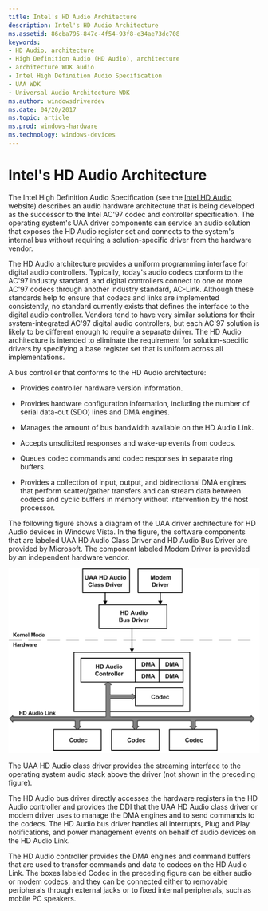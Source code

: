 ```yaml
---
title: Intel's HD Audio Architecture
description: Intel's HD Audio Architecture
ms.assetid: 86cba795-847c-4f54-93f8-e34ae73dc708
keywords:
- HD Audio, architecture
- High Definition Audio (HD Audio), architecture
- architecture WDK audio
- Intel High Definition Audio Specification
- UAA WDK
- Universal Audio Architecture WDK
ms.author: windowsdriverdev
ms.date: 04/20/2017
ms.topic: article
ms.prod: windows-hardware
ms.technology: windows-devices
---
```


# Intel's HD Audio Architecture


The Intel High Definition Audio Specification (see the [Intel HD Audio](http://go.microsoft.com/fwlink/p/?linkid=42508) website) describes an audio hardware architecture that is being developed as the successor to the Intel AC'97 codec and controller specification. The operating system's UAA driver components can service an audio solution that exposes the HD Audio register set and connects to the system's internal bus without requiring a solution-specific driver from the hardware vendor.

The HD Audio architecture provides a uniform programming interface for digital audio controllers. Typically, today's audio codecs conform to the AC'97 industry standard, and digital controllers connect to one or more AC'97 codecs through another industry standard, AC-Link. Although these standards help to ensure that codecs and links are implemented consistently, no standard currently exists that defines the interface to the digital audio controller. Vendors tend to have very similar solutions for their system-integrated AC'97 digital audio controllers, but each AC'97 solution is likely to be different enough to require a separate driver. The HD Audio architecture is intended to eliminate the requirement for solution-specific drivers by specifying a base register set that is uniform across all implementations.

A bus controller that conforms to the HD Audio architecture:

-   Provides controller hardware version information.

-   Provides hardware configuration information, including the number of serial data-out (SDO) lines and DMA engines.

-   Manages the amount of bus bandwidth available on the HD Audio Link.

-   Accepts unsolicited responses and wake-up events from codecs.

-   Queues codec commands and codec responses in separate ring buffers.

-   Provides a collection of input, output, and bidirectional DMA engines that perform scatter/gather transfers and can stream data between codecs and cyclic buffers in memory without intervention by the host processor.

The following figure shows a diagram of the UAA driver architecture for HD Audio devices in Windows Vista. In the figure, the software components that are labeled UAA HD Audio Class Driver and HD Audio Bus Driver are provided by Microsoft. The component labeled Modem Driver is provided by an independent hardware vendor.

![diagram illustrating the uaa driver architecture for intel hd audio devices](images/hdaudio.png)

The UAA HD Audio class driver provides the streaming interface to the operating system audio stack above the driver (not shown in the preceding figure).

The HD Audio bus driver directly accesses the hardware registers in the HD Audio controller and provides the DDI that the UAA HD Audio class driver or modem driver uses to manage the DMA engines and to send commands to the codecs. The HD Audio bus driver handles all interrupts, Plug and Play notifications, and power management events on behalf of audio devices on the HD Audio Link.

The HD Audio controller provides the DMA engines and command buffers that are used to transfer commands and data to codecs on the HD Audio Link. The boxes labeled Codec in the preceding figure can be either audio or modem codecs, and they can be connected either to removable peripherals through external jacks or to fixed internal peripherals, such as mobile PC speakers.

 

 




